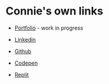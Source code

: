 # Connie's own links

- [Portfolio](https://corrine2212.github.io/personal-portfolio/) - work in progress

- [Linkedin](https://www.linkedin.com/in/corrine-sing-a27735b2/)

- [Github](https://github.com/codeclan/g36_classnotes)

- [Codepen](https://codepen.io/Corrine2212)

- [Replit](https://replit.com/@Cokidoki)